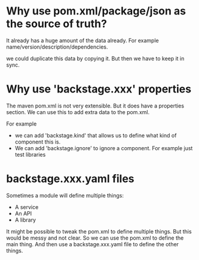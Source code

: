 # Why use pom.xml/package/json as the source of truth?

It already has a huge amount of the data already. For example name/version/description/dependencies.

we could duplicate this data by copying it. But then we have to keep it in sync.

# Why use 'backstage.xxx' properties

The maven pom.xml is not very extensible. But it does have a properties section. We can use this to add extra data to the pom.xml.

For example 
* we can add 'backstage.kind' that allows us to define what kind of component this is.
* We can add 'backstage.ignore' to ignore a component. For example just test libraries

# backstage.xxx.yaml files
Sometimes a module will define multiple things:
* A service
* An API
* A library

It might be possible to tweak the pom.xml to define multiple things. But this would be messy and not clear.
So we can use the pom.xml to define the main thing. And then use a backstage.xxx.yaml file to define the other things.




